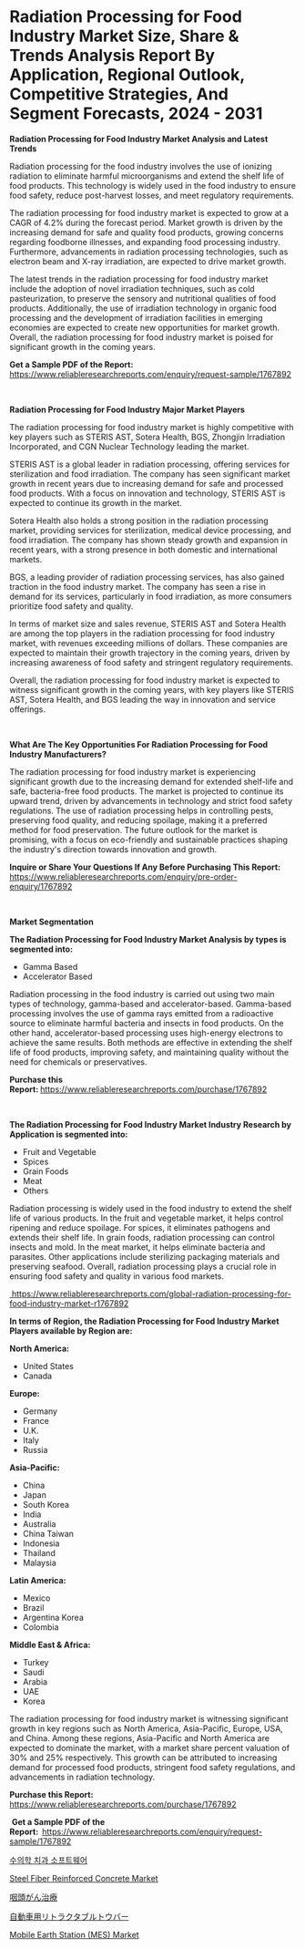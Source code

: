 <p><h1>Radiation Processing for Food Industry Market Size, Share & Trends Analysis Report By Application, Regional Outlook, Competitive Strategies, And Segment Forecasts, 2024 - 2031</h1></p><p><strong>Radiation Processing for Food Industry Market Analysis and Latest Trends</strong></p>
<p><p>Radiation processing for the food industry involves the use of ionizing radiation to eliminate harmful microorganisms and extend the shelf life of food products. This technology is widely used in the food industry to ensure food safety, reduce post-harvest losses, and meet regulatory requirements.</p><p>The radiation processing for food industry market is expected to grow at a CAGR of 4.2% during the forecast period. Market growth is driven by the increasing demand for safe and quality food products, growing concerns regarding foodborne illnesses, and expanding food processing industry. Furthermore, advancements in radiation processing technologies, such as electron beam and X-ray irradiation, are expected to drive market growth.</p><p>The latest trends in the radiation processing for food industry market include the adoption of novel irradiation techniques, such as cold pasteurization, to preserve the sensory and nutritional qualities of food products. Additionally, the use of irradiation technology in organic food processing and the development of irradiation facilities in emerging economies are expected to create new opportunities for market growth. Overall, the radiation processing for food industry market is poised for significant growth in the coming years.</p></p>
<p><strong>Get a Sample PDF of the Report:&nbsp;</strong> <a href="https://www.reliableresearchreports.com/enquiry/request-sample/1767892">https://www.reliableresearchreports.com/enquiry/request-sample/1767892</a></p>
<p>&nbsp;</p>
<p><strong>Radiation Processing for Food Industry Major Market Players</strong></p>
<p><p>The radiation processing for food industry market is highly competitive with key players such as STERIS AST, Sotera Health, BGS, Zhongjin Irradiation Incorporated, and CGN Nuclear Technology leading the market.</p><p>STERIS AST is a global leader in radiation processing, offering services for sterilization and food irradiation. The company has seen significant market growth in recent years due to increasing demand for safe and processed food products. With a focus on innovation and technology, STERIS AST is expected to continue its growth in the market.</p><p>Sotera Health also holds a strong position in the radiation processing market, providing services for sterilization, medical device processing, and food irradiation. The company has shown steady growth and expansion in recent years, with a strong presence in both domestic and international markets.</p><p>BGS, a leading provider of radiation processing services, has also gained traction in the food industry market. The company has seen a rise in demand for its services, particularly in food irradiation, as more consumers prioritize food safety and quality.</p><p>In terms of market size and sales revenue, STERIS AST and Sotera Health are among the top players in the radiation processing for food industry market, with revenues exceeding millions of dollars. These companies are expected to maintain their growth trajectory in the coming years, driven by increasing awareness of food safety and stringent regulatory requirements.</p><p>Overall, the radiation processing for food industry market is expected to witness significant growth in the coming years, with key players like STERIS AST, Sotera Health, and BGS leading the way in innovation and service offerings.</p></p>
<p>&nbsp;</p>
<p><strong>What Are The Key Opportunities For Radiation Processing for Food Industry Manufacturers?</strong></p>
<p><p>The radiation processing for food industry market is experiencing significant growth due to the increasing demand for extended shelf-life and safe, bacteria-free food products. The market is projected to continue its upward trend, driven by advancements in technology and strict food safety regulations. The use of radiation processing helps in controlling pests, preserving food quality, and reducing spoilage, making it a preferred method for food preservation. The future outlook for the market is promising, with a focus on eco-friendly and sustainable practices shaping the industry's direction towards innovation and growth.</p></p>
<p><strong>Inquire or Share Your Questions If Any Before Purchasing This Report:</strong> <a href="https://www.reliableresearchreports.com/enquiry/pre-order-enquiry/1767892">https://www.reliableresearchreports.com/enquiry/pre-order-enquiry/1767892</a></p>
<p>&nbsp;</p>
<p><strong>Market Segmentation</strong></p>
<p><strong>The Radiation Processing for Food Industry Market Analysis by types is segmented into:</strong></p>
<p><ul><li>Gamma Based</li><li>Accelerator Based</li></ul></p>
<p><p>Radiation processing in the food industry is carried out using two main types of technology, gamma-based and accelerator-based. Gamma-based processing involves the use of gamma rays emitted from a radioactive source to eliminate harmful bacteria and insects in food products. On the other hand, accelerator-based processing uses high-energy electrons to achieve the same results. Both methods are effective in extending the shelf life of food products, improving safety, and maintaining quality without the need for chemicals or preservatives.</p></p>
<p><strong>Purchase this Report:&nbsp;</strong><a href="https://www.reliableresearchreports.com/purchase/1767892">https://www.reliableresearchreports.com/purchase/1767892</a></p>
<p>&nbsp;</p>
<p><strong>The Radiation Processing for Food Industry Market Industry Research by Application is segmented into:</strong></p>
<p><ul><li>Fruit and Vegetable</li><li>Spices</li><li>Grain Foods</li><li>Meat</li><li>Others</li></ul></p>
<p><p>Radiation processing is widely used in the food industry to extend the shelf life of various products. In the fruit and vegetable market, it helps control ripening and reduce spoilage. For spices, it eliminates pathogens and extends their shelf life. In grain foods, radiation processing can control insects and mold. In the meat market, it helps eliminate bacteria and parasites. Other applications include sterilizing packaging materials and preserving seafood. Overall, radiation processing plays a crucial role in ensuring food safety and quality in various food markets.</p></p>
<p><a href="https://www.reliableresearchreports.com/global-radiation-processing-for-food-industry-market-r1767892">&nbsp;https://www.reliableresearchreports.com/global-radiation-processing-for-food-industry-market-r1767892</a></p>
<p><strong>In terms of Region, the Radiation Processing for Food Industry Market Players available by Region are:</strong></p>
<p>
    <p> <strong> North America: </strong>
        <ul>
            <li>United States</li>
            <li>Canada</li>
        </ul>
        </p> 
    <p> <strong> Europe: </strong>
        <ul>
            <li>Germany</li>
            <li>France</li>
            <li>U.K.</li>
            <li>Italy</li>
            <li>Russia</li>
        </ul>
        </p> 
    <p> <strong> Asia-Pacific: </strong>
        <ul>
            <li>China</li>
            <li>Japan</li>
            <li>South Korea</li>
            <li>India</li>
            <li>Australia</li>
            <li>China Taiwan</li>
            <li>Indonesia</li>
            <li>Thailand</li>
            <li>Malaysia</li>
        </ul>
        </p> 
    <p> <strong> Latin America: </strong>
        <ul>
            <li>Mexico</li>
            <li>Brazil</li>
            <li>Argentina Korea</li>
            <li>Colombia</li>
        </ul>
        </p> 
    <p> <strong> Middle East & Africa: </strong>
        <ul>
            <li>Turkey</li>
            <li>Saudi</li>
            <li>Arabia</li>
            <li>UAE</li>
            <li>Korea</li>
        </ul>
    </p>
    </p>
<p><p>The radiation processing for food industry market is witnessing significant growth in key regions such as North America, Asia-Pacific, Europe, USA, and China. Among these regions, Asia-Pacific and North America are expected to dominate the market, with a market share percent valuation of 30% and 25% respectively. This growth can be attributed to increasing demand for processed food products, stringent food safety regulations, and advancements in radiation technology.</p></p>
<p><strong>Purchase this Report: </strong><a href="https://www.reliableresearchreports.com/purchase/1767892">https://www.reliableresearchreports.com/purchase/1767892</a></p>
<p>&nbsp;<strong>Get a Sample PDF of the Report:&nbsp;&nbsp;</strong><a href="https://www.reliableresearchreports.com/enquiry/request-sample/1767892">https://www.reliableresearchreports.com/enquiry/request-sample/1767892</a></p>
<p><strong></strong></p>
<p><p><a href="https://github.com/RichardLueilwitz787/Market-Research-Report-List-1/blob/main/857420838019.md">수의학 치과 소프트웨어</a></p><p><a href="https://military-diascia-e68.notion.site/Steel-Fiber-Reinforced-Concrete-Market-Comprehensive-Assessment-by-Type-Application-and-Geography-45ad3d51717f40a69adb62690bc7f20d">Steel Fiber Reinforced Concrete Market</a></p><p><a href="https://github.com/joaejkdzgyljvo6/Market-Research-Report-List-1/blob/main/447832140242.md">咽頭がん治療</a></p><p><a href="https://github.com/ppmazlotr77499/Market-Research-Report-List-1/blob/main/444869140241.md">自動車用リトラクタブルトウバー</a></p><p><a href="https://github.com/Sherrillcrooksxa8i18ucf2m/Market-Research-Report-List-2/blob/main/mobile-earth-station-mes-market.md">Mobile Earth Station (MES) Market</a></p></p>